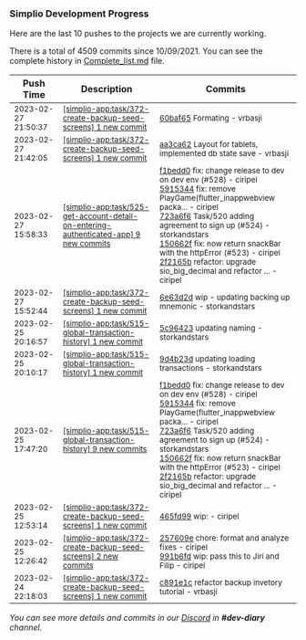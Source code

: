 
### Simplio Development Progress

Here are the last 10 pushes to the projects we are currently working.

There is a total of 4509 commits since 10/09/2021. You can see the complete history in
 [Complete_list.md](Complete_list.md) file.

| Push Time | Description | Commits |
| --- | --- | --- |
| <sub>2023-02-27 21:50:37</sub> | <sub>[[simplio-app:task/372\-create\-backup\-seed\-screens] 1 new commit](https://github.com/SimplioOfficial/simplio-app/commit/60baf65e0b0f8c9154652d8bf9757780b4a67c50)</sub> | <sub>[60baf65](https://github.com/SimplioOfficial/simplio-app/commit/60baf65e0b0f8c9154652d8bf9757780b4a67c50) Formating - vrbasji</sub> |
| <sub>2023-02-27 21:42:05</sub> | <sub>[[simplio-app:task/372\-create\-backup\-seed\-screens] 1 new commit](https://github.com/SimplioOfficial/simplio-app/commit/aa3ca624bdffd701b79c1901e5669fac03e4c1ab)</sub> | <sub>[aa3ca62](https://github.com/SimplioOfficial/simplio-app/commit/aa3ca624bdffd701b79c1901e5669fac03e4c1ab) Layout for tablets, implemented db state save - vrbasji</sub> |
| <sub>2023-02-27 15:58:33</sub> | <sub>[[simplio-app:task/525\-get\-account\-detail\-on\-entering\-authenticated\-app] 9 new commits](https://github.com/SimplioOfficial/simplio-app/compare/5c058ad194df...34031866d8ec)</sub> | <sub>[f1bedd0](https://github.com/SimplioOfficial/simplio-app/commit/f1bedd09541100950d672a1c1f2a1f6dc18da308) fix: change release to dev on dev env (#528) - ciripel<br>[5915344](https://github.com/SimplioOfficial/simplio-app/commit/59153443b6990c11363956a1c5e87c7678ee87d3) fix: remove PlayGame(flutter_inappwebview packa... - ciripel<br>[723a6f6](https://github.com/SimplioOfficial/simplio-app/commit/723a6f68bdd66a66d2f28595a02a94bf472ad1df) Task/520 adding agreement to sign up (#524) - storkandstars<br>[150662f](https://github.com/SimplioOfficial/simplio-app/commit/150662f2e2d9da0b5ecc3b8cd219ede089813dc8) fix: now return snackBar with the httpError (#523) - ciripel<br>[2f2165b](https://github.com/SimplioOfficial/simplio-app/commit/2f2165bd666a32d3e0f407c49262b1f85ae20f49) refactor: upgrade sio_big_decimal and refactor ... - ciripel</sub> |
| <sub>2023-02-27 15:52:44</sub> | <sub>[[simplio-app:task/372\-create\-backup\-seed\-screens] 1 new commit](https://github.com/SimplioOfficial/simplio-app/commit/6e63d2d48f08b528214e8a04bd5c67ee9c1c67ae)</sub> | <sub>[6e63d2d](https://github.com/SimplioOfficial/simplio-app/commit/6e63d2d48f08b528214e8a04bd5c67ee9c1c67ae) wip - updating backing up mnemonic - storkandstars</sub> |
| <sub>2023-02-25 20:16:57</sub> | <sub>[[simplio-app:task/515\-global\-transaction\-history] 1 new commit](https://github.com/SimplioOfficial/simplio-app/commit/5c964236c94bb17579ac1b50c8a6032963dbf6a3)</sub> | <sub>[5c96423](https://github.com/SimplioOfficial/simplio-app/commit/5c964236c94bb17579ac1b50c8a6032963dbf6a3) updating naming - storkandstars</sub> |
| <sub>2023-02-25 20:10:17</sub> | <sub>[[simplio-app:task/515\-global\-transaction\-history] 1 new commit](https://github.com/SimplioOfficial/simplio-app/commit/9d4b23d391dda317e3fae0cb2744a67b9b4a09c0)</sub> | <sub>[9d4b23d](https://github.com/SimplioOfficial/simplio-app/commit/9d4b23d391dda317e3fae0cb2744a67b9b4a09c0) updating loading transactions - storkandstars</sub> |
| <sub>2023-02-25 17:47:20</sub> | <sub>[[simplio-app:task/515\-global\-transaction\-history] 9 new commits](https://github.com/SimplioOfficial/simplio-app/compare/c3dd327a22d0...365e345766e5)</sub> | <sub>[f1bedd0](https://github.com/SimplioOfficial/simplio-app/commit/f1bedd09541100950d672a1c1f2a1f6dc18da308) fix: change release to dev on dev env (#528) - ciripel<br>[5915344](https://github.com/SimplioOfficial/simplio-app/commit/59153443b6990c11363956a1c5e87c7678ee87d3) fix: remove PlayGame(flutter_inappwebview packa... - ciripel<br>[723a6f6](https://github.com/SimplioOfficial/simplio-app/commit/723a6f68bdd66a66d2f28595a02a94bf472ad1df) Task/520 adding agreement to sign up (#524) - storkandstars<br>[150662f](https://github.com/SimplioOfficial/simplio-app/commit/150662f2e2d9da0b5ecc3b8cd219ede089813dc8) fix: now return snackBar with the httpError (#523) - ciripel<br>[2f2165b](https://github.com/SimplioOfficial/simplio-app/commit/2f2165bd666a32d3e0f407c49262b1f85ae20f49) refactor: upgrade sio_big_decimal and refactor ... - ciripel</sub> |
| <sub>2023-02-25 12:53:14</sub> | <sub>[[simplio-app:task/372\-create\-backup\-seed\-screens] 1 new commit](https://github.com/SimplioOfficial/simplio-app/commit/465fd99e7cad10a7e7f57466e7df3b55e79a8d64)</sub> | <sub>[465fd99](https://github.com/SimplioOfficial/simplio-app/commit/465fd99e7cad10a7e7f57466e7df3b55e79a8d64) wip: - ciripel</sub> |
| <sub>2023-02-25 12:26:42</sub> | <sub>[[simplio-app:task/372\-create\-backup\-seed\-screens] 2 new commits](https://github.com/SimplioOfficial/simplio-app/compare/c891e1c5ddb6...991b6fdf44ac)</sub> | <sub>[257609e](https://github.com/SimplioOfficial/simplio-app/commit/257609e442c4fcde1ba1158ca5980f5fdd0d3d5c) chore: format and analyze fixes - ciripel<br>[991b6fd](https://github.com/SimplioOfficial/simplio-app/commit/991b6fdf44ac866a38db5bb1905a9e07bdbd7c14) wip: pass this to Jiri and Filip - ciripel</sub> |
| <sub>2023-02-24 22:18:03</sub> | <sub>[[simplio-app:task/372\-create\-backup\-seed\-screens] 1 new commit](https://github.com/SimplioOfficial/simplio-app/commit/c891e1c5ddb6ab2977a9768c76f71baa65e2dc48)</sub> | <sub>[c891e1c](https://github.com/SimplioOfficial/simplio-app/commit/c891e1c5ddb6ab2977a9768c76f71baa65e2dc48) refactor backup invetory tutorial - vrbasji</sub> |

_You can see more details and commits in our [Discord](https://discord.gg/aKhjuwZmdP) in **#dev-diary** channel._
